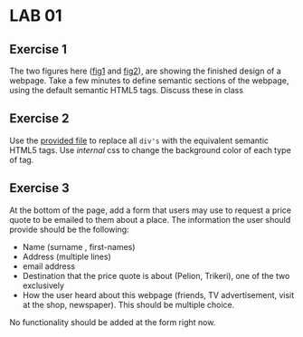 # LAB 01

## Exercise 1
The two figures here ([fig1](fig1.PNG) and [fig2](fig2.PNG)), are showing the finished design of a webpage. Take a few minutes to define semantic sections of the webpage, using the default semantic HTML5 tags. Discuss these in class

## Exercise 2
Use the [provided file](exercise2.html) to replace all `div's` with the equivalent semantic HTML5 tags. Use *internal* css to change the background color of each type of tag.

## Exercise 3
At the bottom of the page, add a form that users may use to request a price quote to be emailed to them about a place. The information the user should provide should be the following:

- Name (surname , first-names)
- Address (multiple lines)
- email address
- Destination that the price quote is about (Pelion, Trikeri), one of the two exclusively
- How the user heard about this webpage (friends, TV advertisement, visit at the shop, newspaper). This should be multiple choice.

No functionality should be added at the form right now.